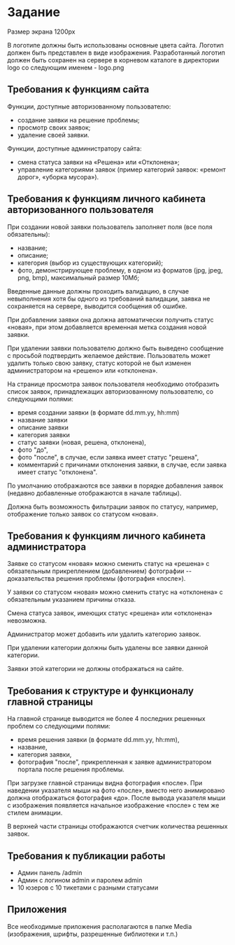 # Задание

Размер экрана 1200px

В логотипе должны быть использованы основные цвета сайта. Логотип должен быть представлен в виде изображения. Разработанный логотип должен быть сохранен на сервере в корневом каталоге в директории logo со следующим именем - logo.png

## Требования к функциям сайта

Функции, доступные авторизованному пользователю:

- создание заявки на решение проблемы;
- просмотр своих заявок;
- удаление своей заявки.

Функции, доступные администратору сайта:

- смена статуса заявки на «Решена» или «Отклонена»;
- управление категориями заявок (пример категорий заявок: «ремонт дорог», «уборка мусора»).

## Требования к функциям личного кабинета авторизованного пользователя

При создании новой заявки пользователь заполняет поля (все поля обязательны):

- название;
- описание;
- категория (выбор из существующих категорий);
- фото, демонстрирующее проблему, в одном из форматов (jpg, jpeg, png, bmp), максимальный размер 10Мб;

Введенные данные должны проходить валидацию, в случае невыполнения хотя бы одного из требований валидации, заявка не сохраняется на сервере, выводится сообщения об ошибке.

При добавлении заявки она должна автоматически получить статус «новая», при этом добавляется временная метка создания новой заявки.

При удалении заявки пользователю должно быть выведено сообщение с просьбой подтвердить желаемое действие. Пользователь может удалить только свою заявку, статус которой не был изменен администратором на «решено» или «отклонена».

На странице просмотра заявок пользователя необходимо отобразить список заявок, принадлежащих авторизованному пользователю, со следующими полями:

- время создании заявки (в формате dd.mm.yy, hh:mm)
- название заявки
- описание заявки
- категория заявки
- статус заявки (новая, решена, отклонена),
- фото "до",
- фото "после", в случае, если заявка имеет статус "решена",
- комментарий с причинами отклонения заявки, в случае, если заявка имеет статус "отклонена".

По умолчанию отображаются все заявки в порядке добавления заявок (недавно добавленные отображаются в начале таблицы).

Должна быть возможность фильтрации заявок по статусу, например, отображение только заявок со статусом «новая».

## Требования к функциям личного кабинета администратора

Заявке со статусом «новая» можно сменить статус на «решена» с обязательным прикреплением (добавлением) фотографии -- доказательства решения проблемы (фотография «после»).

У заявки со статусом «новая» можно сменить статус на «отклонена» с обязательным указанием причины отказа.

Смена статуса заявок, имеющих статус «решена» или «отклонена» невозможна.

Администратор может добавить или удалить категорию заявок.

При удалении категории должны быть удалены все заявки данной категории.

Заявки этой категории не должны отображаться на сайте.

## Требования к структуре и функционалу главной страницы

На главной странице выводится не более 4 последних решенных проблем со следующими полями:

- время решения заявки (в формате dd.mm.yy, hh:mm),
- название,
- категория заявки,
- фотография "после", прикрепленная к заявке администратором портала после решения проблемы.

При загрузке главной страницы видна фотография «после». При наведении указателя мыши на фото «после», вместо него анимировано должна отображаться фотография «до». После вывода указателя мыши с изображения появляется начальное изображение «после» с тем же стилем анимации.

В верхней части страницы отображаются счетчик количества решенных заявок.

## Требования к публикации работы

- Админ панель /admin
- Админ с логином admin и паролем admin
- 10 юзеров с 10 тикетами с разными статусами

## Приложения

Все необходимые приложения располагаются в папке Media (изображения,
шрифты, разрешенные библиотеки и т.п.)
